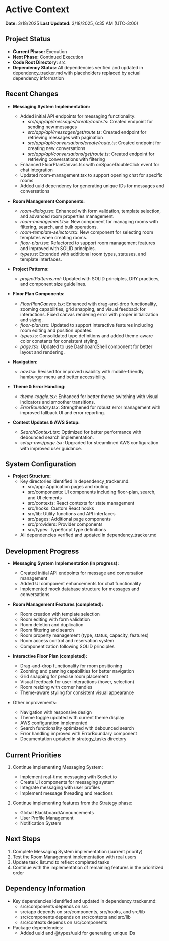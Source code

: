 # Active Context

**Date:** 3/18/2025
**Last Updated:** 3/18/2025, 6:35 AM (UTC-3:00)

## Project Status
- **Current Phase:** Execution
- **Next Phase:** Continued Execution
- **Code Root Directory:** src
- **Dependency Status:** All dependencies verified and updated in dependency_tracker.md with placeholders replaced by actual dependency information

## Recent Changes
- **Messaging System Implementation:**
  - Added initial API endpoints for messaging functionality:
    - *src/app/api/messages/create/route.ts*: Created endpoint for sending new messages
    - *src/app/api/messages/get/route.ts*: Created endpoint for retrieving messages with pagination
    - *src/app/api/conversations/create/route.ts*: Created endpoint for creating new conversations
    - *src/app/api/conversations/get/route.ts*: Created endpoint for retrieving conversations with filtering
  - Enhanced FloorPlanCanvas.tsx with onSpaceDoubleClick event for chat integration
  - Updated room-management.tsx to support opening chat for specific rooms
  - Added uuid dependency for generating unique IDs for messages and conversations

- **Room Management Components:**
  - *room-dialog.tsx*: Enhanced with form validation, template selection, and advanced room properties management.
  - *room-management.tsx*: New component for managing rooms with filtering, search, and bulk operations.
  - *room-template-selector.tsx*: New component for selecting room templates when creating rooms.
  - *floor-plan.tsx*: Refactored to support room management features and improved with SOLID principles.
  - *types.ts*: Extended with additional room types, statuses, and template interfaces.

- **Project Patterns:**
  - *projectPatterns.md*: Updated with SOLID principles, DRY practices, and component size guidelines.

- **Floor Plan Components:**
  - *FloorPlanCanvas.tsx*: Enhanced with drag-and-drop functionality, zooming capabilities, grid snapping, and visual feedback for interactions. Fixed canvas rendering error with proper initialization and sizing.
  - *floor-plan.tsx*: Updated to support interactive features including room editing and position updates.
  - *types.ts*: Consolidated type definitions and added theme-aware color constants for consistent styling.
  - *page.tsx*: Updated to use DashboardShell component for better layout and rendering.

- **Navigation:**
  - *nav.tsx*: Revised for improved usability with mobile-friendly hamburger menu and better accessibility.

- **Theme & Error Handling:**
  - *theme-toggle.tsx*: Enhanced for better theme switching with visual indicators and smoother transitions.
  - *ErrorBoundary.tsx*: Strengthened for robust error management with improved fallback UI and error reporting.

- **Context Updates & AWS Setup:**
  - *SearchContext.tsx*: Optimized for better performance with debounced search implementation.
  - *setup-aws/page.tsx*: Upgraded for streamlined AWS configuration with improved user guidance.

## System Configuration
- **Project Structure:** 
  - Key directories identified in dependency_tracker.md:
    - src/app: Application pages and routing
    - src/components: UI components including floor-plan, search, and UI elements
    - src/contexts: React contexts for state management
    - src/hooks: Custom React hooks
    - src/lib: Utility functions and API interfaces
    - src/pages: Additional page components
    - src/providers: Provider components
    - src/types: TypeScript type definitions
  - All dependencies verified and updated in dependency_tracker.md

## Development Progress
- **Messaging System Implementation (in progress):**
  - Created initial API endpoints for message and conversation management
  - Added UI component enhancements for chat functionality
  - Implemented mock database structure for messages and conversations

- **Room Management Features (completed):**
  - Room creation with template selection
  - Room editing with form validation
  - Room deletion and duplication
  - Room filtering and search
  - Room property management (type, status, capacity, features)
  - Room access control and reservation system
  - Componentization following SOLID principles

- **Interactive Floor Plan (completed):**
  - Drag-and-drop functionality for room positioning
  - Zooming and panning capabilities for better navigation
  - Grid snapping for precise room placement
  - Visual feedback for user interactions (hover, selection)
  - Room resizing with corner handles
  - Theme-aware styling for consistent visual appearance

- Other improvements:
  - Navigation with responsive design
  - Theme toggle updated with current theme display
  - AWS configuration implemented
  - Search functionality optimized with debounced search
  - Error handling improved with ErrorBoundary component
  - Documentation updated in strategy_tasks directory

## Current Priorities
1. Continue implementing Messaging System:
   - Implement real-time messaging with Socket.io
   - Create UI components for messaging system
   - Integrate messaging with user profiles
   - Implement message threading and reactions

2. Continue implementing features from the Strategy phase:
   - Global Blackboard/Announcements
   - User Profile Management
   - Notification System

## Next Steps
1. Complete Messaging System implementation (current priority)
2. Test the Room Management implementation with real users
3. Update task_list.md to reflect completed tasks
4. Continue with the implementation of remaining features in the prioritized order

## Dependency Information
- Key dependencies identified and updated in dependency_tracker.md:
  - src/components depends on src
  - src/app depends on src/components, src/hooks, and src/lib
  - src/components depends on src/contexts and src/lib
  - src/contexts depends on src/components
- Package dependencies:
  - Added uuid and @types/uuid for generating unique IDs

